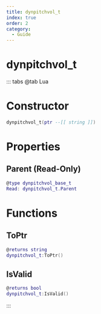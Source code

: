 ```yaml
---
title: dynpitchvol_t
index: true
order: 2
category:
  - Guide
---
```


# dynpitchvol_t

::: tabs
@tab Lua
# Constructor
```lua
dynpitchvol_t(ptr --[[ string ]])
```
# Properties
## Parent (Read-Only)
```lua
@type dynpitchvol_base_t
Read: dynpitchvol_t.Parent
```
# Functions
## ToPtr
```lua
@returns string
dynpitchvol_t:ToPtr()
```
## IsValid
```lua
@returns bool
dynpitchvol_t:IsValid()
```

:::